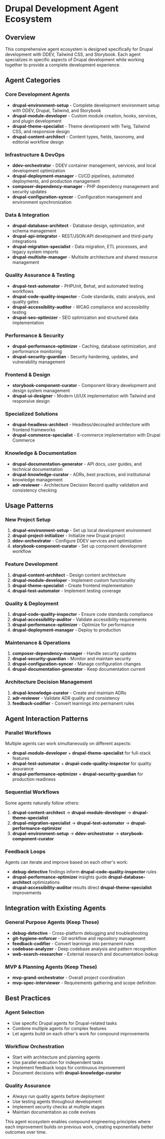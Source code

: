 # Drupal Development Agent Ecosystem

## Overview
This comprehensive agent ecosystem is designed specifically for Drupal development with DDEV, Tailwind CSS, and Storybook. Each agent specializes in specific aspects of Drupal development while working together to provide a complete development experience.

## Agent Categories

### Core Development Agents
- **drupal-environment-setup** - Complete development environment setup with DDEV, Drupal, Tailwind, and Storybook
- **drupal-module-developer** - Custom module creation, hooks, services, and plugin development
- **drupal-theme-specialist** - Theme development with Twig, Tailwind CSS, and responsive design
- **drupal-content-architect** - Content types, fields, taxonomy, and editorial workflow design

### Infrastructure & DevOps
- **ddev-orchestrator** - DDEV container management, services, and local development optimization
- **drupal-deployment-manager** - CI/CD pipelines, automated deployments, and production management
- **composer-dependency-manager** - PHP dependency management and security updates
- **drupal-configuration-syncer** - Configuration management and environment synchronization

### Data & Integration
- **drupal-database-architect** - Database design, optimization, and schema management
- **drupal-api-integrator** - REST/JSON:API development and third-party integrations
- **drupal-migration-specialist** - Data migration, ETL processes, and legacy system imports
- **drupal-multisite-manager** - Multisite architecture and shared resource management

### Quality Assurance & Testing
- **drupal-test-automator** - PHPUnit, Behat, and automated testing workflows
- **drupal-code-quality-inspector** - Code standards, static analysis, and quality gates
- **drupal-accessibility-auditor** - WCAG compliance and accessibility testing
- **drupal-seo-optimizer** - SEO optimization and structured data implementation

### Performance & Security
- **drupal-performance-optimizer** - Caching, database optimization, and performance monitoring
- **drupal-security-guardian** - Security hardening, updates, and vulnerability management

### Frontend & Design
- **storybook-component-curator** - Component library development and design system management
- **drupal-ui-designer** - Modern UI/UX implementation with Tailwind and responsive design

### Specialized Solutions
- **drupal-headless-architect** - Headless/decoupled architecture with frontend frameworks
- **drupal-commerce-specialist** - E-commerce implementation with Drupal Commerce

### Knowledge & Documentation
- **drupal-documentation-generator** - API docs, user guides, and technical documentation
- **drupal-knowledge-curator** - ADRs, best practices, and institutional knowledge management
- **adr-reviewer** - Architecture Decision Record quality validation and consistency checking

## Usage Patterns

### New Project Setup
1. **drupal-environment-setup** - Set up local development environment
2. **drupal-project-initializer** - Initialize new Drupal project
3. **ddev-orchestrator** - Configure DDEV services and optimization
4. **storybook-component-curator** - Set up component development workflow

### Feature Development
1. **drupal-content-architect** - Design content architecture
2. **drupal-module-developer** - Implement custom functionality
3. **drupal-theme-specialist** - Create frontend implementation
4. **drupal-test-automator** - Implement testing coverage

### Quality & Deployment
1. **drupal-code-quality-inspector** - Ensure code standards compliance
2. **drupal-accessibility-auditor** - Validate accessibility requirements
3. **drupal-performance-optimizer** - Optimize for performance
4. **drupal-deployment-manager** - Deploy to production

### Maintenance & Operations
1. **composer-dependency-manager** - Handle security updates
2. **drupal-security-guardian** - Monitor and maintain security
3. **drupal-configuration-syncer** - Manage configuration changes
4. **drupal-documentation-generator** - Keep documentation current

### Architecture Decision Management
1. **drupal-knowledge-curator** - Create and maintain ADRs
2. **adr-reviewer** - Validate ADR quality and consistency
3. **feedback-codifier** - Convert learnings into permanent rules

## Agent Interaction Patterns

### Parallel Workflows
Multiple agents can work simultaneously on different aspects:
- **drupal-module-developer** + **drupal-theme-specialist** for full-stack features
- **drupal-test-automator** + **drupal-code-quality-inspector** for quality assurance
- **drupal-performance-optimizer** + **drupal-security-guardian** for production readiness

### Sequential Workflows
Some agents naturally follow others:
1. **drupal-content-architect** → **drupal-module-developer** → **drupal-theme-specialist**
2. **drupal-migration-specialist** → **drupal-test-automator** → **drupal-performance-optimizer**
3. **drupal-environment-setup** → **ddev-orchestrator** → **storybook-component-curator**

### Feedback Loops
Agents can iterate and improve based on each other's work:
- **debug-detective** findings inform **drupal-code-quality-inspector** rules
- **drupal-performance-optimizer** insights guide **drupal-database-architect** optimizations
- **drupal-accessibility-auditor** results direct **drupal-theme-specialist** improvements

## Integration with Existing Agents

### General Purpose Agents (Keep These)
- **debug-detective** - Cross-platform debugging and troubleshooting
- **git-hygiene-enforcer** - Git workflow and repository management
- **feedback-codifier** - Convert learnings into permanent rules
- **codebase-analyzer** - Deep codebase analysis and pattern recognition
- **web-search-researcher** - External research and documentation lookup

### MVP & Planning Agents (Keep These)
- **mvp-grand-orchestrator** - Overall project coordination
- **mvp-spec-interviewer** - Requirements gathering and scope definition

## Best Practices

### Agent Selection
- Use specific Drupal agents for Drupal-related tasks
- Combine multiple agents for complex features
- Let agents build on each other's work for compound improvements

### Workflow Orchestration
- Start with architecture and planning agents
- Use parallel execution for independent tasks
- Implement feedback loops for continuous improvement
- Document decisions with **drupal-knowledge-curator**

### Quality Assurance
- Always run quality agents before deployment
- Use testing agents throughout development
- Implement security checks at multiple stages
- Maintain documentation as code evolves

This agent ecosystem enables compound engineering principles where each improvement builds on previous work, creating exponentially better outcomes over time.